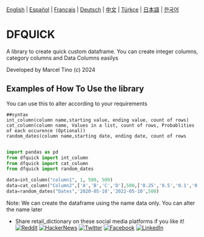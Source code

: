 [English](README.md) | [Español](./docs/README.es.md) | [Français](./docs/README.fr.md) | [Deutsch](./docs/README.de.md) | [中文](./docs/README.zh.md) | [Türkçe](./docs/README.tr.md) | [日本語](./docs/README.ja.md) | [한국어](./docs/README.ko.md)

# DFQUICK

A library to create quick custom dataframe. You can create integer columns, category columns and Data Columns easilys

Developed by Marcel Tino (c) 2024

## Examples of How To Use the library 

You can use this to alter according to your requirements


```
##syntax
int_column(column name,starting value, ending value, count of rows)
cat_column(column name, Values in a list, count of rows, Probablities of each occurence (Optional))
random_dates(column name,starting date, ending date, count of rows

```


```python

import pandas as pd
from dfquick import int_column
from dfquick import cat_column
from dfquick import random_dates 

data=int_column("column1", 1, 500, 500)
data=cat_column("Column2",['A','B','C','D'],500,['0.25','0.5','0.1','0.15'])
data=random_dates("Dates",'2020-05-10','2022-05-10',500)

```

Note: We can create the dataframe using the name data only. You can alter the name later


+ Share retail_dictionary on these social media platforms if you like it!
[![Reddit](https://img.shields.io/badge/share%20on-reddit-red?style=flat-square&logo=reddit)](https://reddit.com/submit?url=https://github.com/Kanaries/pygwalker&title=Say%20Hello%20to%20pygwalker%3A%20Combining%20Jupyter%20Notebook%20with%20a%20Tableau-like%20UI)
[![HackerNews](https://img.shields.io/badge/share%20on-hacker%20news-orange?style=flat-square&logo=ycombinator)](https://news.ycombinator.com/submitlink?u=https://github.com/Kanaries/pygwalker)
[![Twitter](https://img.shields.io/badge/share%20on-twitter-03A9F4?style=flat-square&logo=twitter)](https://twitter.com/share?url=https://github.com/Kanaries/pygwalker&text=Say%20Hello%20to%20pygwalker%3A%20Combining%20Jupyter%20Notebook%20with%20a%20Tableau-alternative%20UI)
[![Facebook](https://img.shields.io/badge/share%20on-facebook-1976D2?style=flat-square&logo=facebook)](https://www.facebook.com/sharer/sharer.php?u=https://github.com/Kanaries/pygwalker)
[![LinkedIn](https://img.shields.io/badge/share%20on-linkedin-3949AB?style=flat-square&logo=linkedin)](https://www.linkedin.com/shareArticle?url=https://github.com/Kanaries/pygwalker&&title=Say%20Hello%20to%20pygwalker%3A%20Combining%20Jupyter%20Notebook%20with%20a%20Tableau-alternative%20UI)
